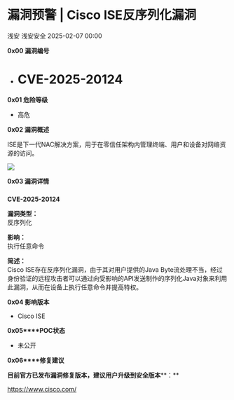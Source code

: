 #  漏洞预警 | Cisco ISE反序列化漏洞   
浅安  浅安安全   2025-02-07 00:00  
  
**0x00 漏洞编号**  
- # CVE-2025-20124  
  
**0x01 危险等级**  
- 高危  
  
**0x02 漏洞概述**  
  
ISE是下一代NAC解决方案，用于在零信任架构内管理终端、用户和设备对网络资源的访问。  
  
![](https://mmbiz.qpic.cn/sz_mmbiz_png/7stTqD182SU7yiaA9KHbxNq1iaCtatkAMRdMxh9GQW5qsybAMVCfgV1icAvzV2Y7tKZDV9WTF3l0dMcaKaNR0jllQ/640?wx_fmt=other&from=appmsg&tp=webp&wxfrom=5&wx_lazy=1&wx_co=1 "")  
  
**0x03 漏洞详情**  
###   
  
**CVE-2025-20124**  
  
**漏洞类型：**  
反序列化  
  
**影响：**  
执行任意命令  
  
**简述：**  
Cisco ISE存在反序列化漏洞，由于其对用户提供的Java Byte流处理不当，经过身份验证的远程攻击者可以通过向受影响的API发送制作的序列化Java对象来利用此漏洞，从而在设备上执行任意命令并提高特权。  
  
**0x04 影响版本**  
- Cisco ISE  
  
**0x05****POC状态**  
- 未公开  
  
**0x06****修复建议**  
  
**目前官方已发布漏洞修复版本，建议用户升级到安全版本****：**  
  
https://www.cisco.com/  
  
  
  
